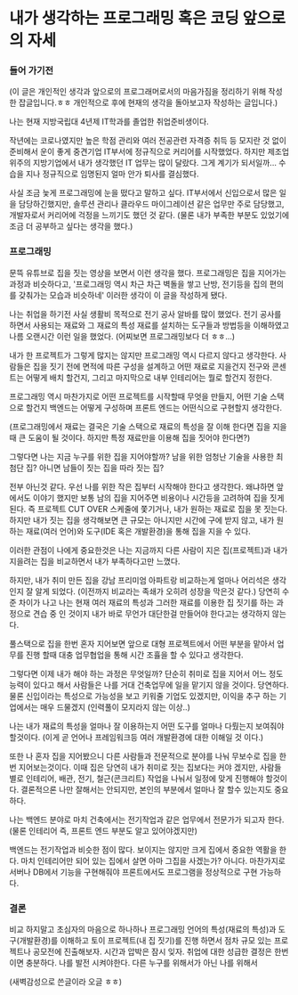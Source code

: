 # 내가 생각하는 프로그래밍 혹은 코딩 앞으로의 자세



### 들어 가기전

(이 글은 개인적인 생각과 앞으로의 프로그래머로서의 마음가짐을 정리하기 위해 작성한 잡글입니다.ㅎㅎ 개인적으로 후에 현재의 생각을 돌아보고자 작성하는 글입니다.)

나는 현재 지방국립대 4년제 IT학과를 졸업한 취업준비생이다.

작년에는 코로나였지만 높은 학점 관리와 여러 전공관련 자격증 취득 등 모지란 것 없이 준비해서 운이 좋게 중견기업 IT부서에 정규직으로 커리어를 시작했었다. 하지만 제조업 위주의 지방기업에서 내가 생각했던 IT 업무는 많이 달랐다. 그게 계기가 되서일까... 수습을 지나 정규직으로 임명된지 얼마 안가 퇴사를 결심했다.

사실 조금 늧게 프로그래밍에 눈을 떴다고 말하고 싶다. IT부서에서 신입으로서 많은 일을 담당하긴했지만, 솔루션 관리나 클라우드 마이그레이션 같은 업무만 주로 담당했고, 개발자로서 커리어에 걱정을 느끼기도 했던 것 같다. (물론 내가 부족한 부분도 있었기에 조금 더 공부하고 싶다는 생각을 했다.)

### 프로그래밍

문뜩 유튜브로 집을 짓는 영상을 보면서 이런 생각을 했다. 프로그래밍은 집을 지어가는 과정과 비슷하다고, '프로그래밍 역시 차근 차근 벽돌을 쌓고 난방, 전기등을 집의 편의를 갖춰가는 모습과 비슷하네' 이러한 생각이 이 글을 작성하게 됐다.

나는 취업을 하기전 사실 생활비 목적으로 전기 공사 알바를 많이 했었다. 전기 공사를 하면서 사용되는 재료와 그 재료의 특성 재료를 설치하는 도구들과 방법등을 이해하였고 나름 오랜시간 이런 일을 했었다. (어찌보면 프로그래밍보다 더 ㅎㅎ...)

내가 한 프로젝트가 그렇게 많지는 않지만 프로그래밍 역시 다르지 않다고 생각한다.  사람들은 집을 짓기 전에 면적에 따른 구성을 설계하고 어떤 재료로 지을건지 전구와 콘센트는 어떻게 배치 할건지, 그리고 마지막으로 내부 인테리어는 뭘로 할건지 정한다.

프로그래밍 역시 마찬가지로 어떤 프로젝트를 시작할때 무엇을 만들지, 어떤 기술 스택으로 할건지 백엔드는 어떻게 구성하며 프론트 엔드는 어떤식으로 구현할지 생각한다. 

(프로그래밍에서 재료는 결국은 기술 스택으로 재료의 특성을 잘 이해 한다면 집을 지을때 큰 도움이 될 것이다. 하지만 특정 재료만을 이용해 집을 짓어야 한다면?)

그렇다면 나는 지금 누구를 위한 집을 지어야할까? 남을 위한 엄청난 기술을 사용한 최첨단 집? 아니면 남들이 짓는 집을 따라 짓는 집?

전부 아닌것 같다. 우선 나를 위한 작은 집부터 시작해야 한다고 생각한다. 왜냐하면 앞에서도 이야기 했지만 보통 남의 집을 지어주면 비용이나 시간등을 고려하여 집을 짓게 된다. 즉 프로젝트 CUT OVER 스케줄에 쫓기거나, 내가 원하는 재료로 집을 못 짓는다. 하지만 내가 짓는 집을 생각해보면 큰 규모는 아니지만 시간에 구에 받지 않고, 내가 원하는 재료(여러 언어)와 도구(IDE 혹은 개발환경)을 통해 집을 지을 수 있다.

이러한 관점이 나에게 중요한것은 나는 지금까지 다른 사람이 지은 집(프로젝트)과 내가 지을려는 집을 비교하면서 내가 부족하다고만 느꼈다. 

하지만, 내가 취미 만든 집을 강남 프리미엄 아파트랑 비교하는게 얼마나 어리석은 생각인지 잘 알게 되었다. (이전까지 비교라는 족쇄가 오히려 성장을 막은것 같다.) 당연히 수준 차이가 나고 나는 현재 여러 재료의 특성과 그러한 재료를 이용한 집 짓기를 하는 과정으로 견습 중 인 것이지 내가 바로 무언가 대단한걸 만들어야 한다고는 생각하지 않는다.

풀스택으로 집을 한번 혼자 지어보면 앞으로 대형 프로젝트에서 어떤 부분을 맡아서 업무를 진행 할때 대충 업무협업을 통해 시간 조휼을 할 수 있다고 생각한다. 

그렇다면 이제 내가 해야 하는 과정은 무엇일까? 단순히 취미로 집을 지어서 어느 정도 능력이 있다고 해서 사람들은 나를 거대 건축업무에 일을 맡기지 않을 것이다. 당연하다. 물론 신입이라는 특성으로 가능성을 보고 키워줄 기업도 있겠지만, 이익을 추구 하는 기업에서는 매우 드물겠지 (인력풀이 모지라지 않는 이상..)

나는 내가 재료의 특성을 얼마나 잘 이용하는지 어떤 도구를 얼마나 다뤘는지 보여줘야할것이다. (이게 곧 언어나 프레임워크등 여러 개발환경에 대한 이해일 것 이다.)

또한 나 혼자 집을 지어봤으니 다른 사람들과 전문적으로 분야를 나눠 무보수로 집을 한번 지어보는것이다. 이때 집은 당연히 내가 취미로 짓는 집보다는 커야 겠지만, 사람들 별로 인테리어, 배관, 전기, 철근(콘크리트) 작업을 나눠서 일정에 맞게 진행해야 할것이다. 결론적으론 나만 잘해서는 안되지만, 본인의 부분에서 얼마나 잘 할수 있는지도 중요하다.

나는 백엔드 분야로 마치 건축에서는 전기작업과 같은 업무에서 전문가가 되고자 한다. (물론 인테리어 즉, 프론트 엔드 부분도 알고 있어야겠지만)

백엔드는 전기작업과 비슷한 점이 많다. 보이지는 않지만 크게 집에서 중요한 역활을 한다. 마치 인테리어만 되어 있는 집에서 살면 아마 그집을 사겠는가? 아니다. 마찬가지로 서버나 DB에서 기능을 구현해줘야 프론트에서도 프로그램을 정상적으로 구현 가능하다. 

### 결론

비교 하지말고 초심자의 마음으로 하나하나 프로그래밍 언어의 특성(재료의 특성)과 도구(개발환경)를 이해하고 토이 프로젝트(내 집 짓기)를 진행 하면서 점차 규모 있는 프로젝트나 공모전에 진출해보자. 시간과 압박은 잠시 잊자. 취업에 대한 성급한 결정은 한번이면 충분하다. 나를 발전 시켜야한다. 다른 누구를 위해서가 아닌 나를 위해서

(새벽감성으로 쓴글이라 오글 ㅎㅎ)

